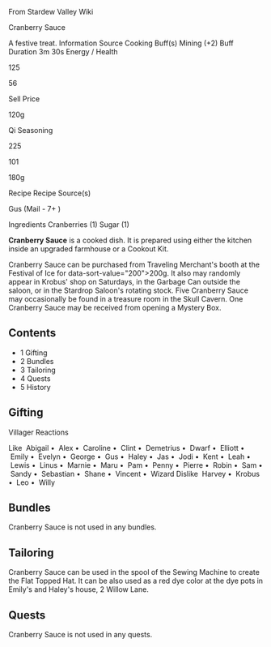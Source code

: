 From Stardew Valley Wiki

Cranberry Sauce

A festive treat. Information Source Cooking Buff(s) Mining (+2) Buff Duration 3m 30s Energy / Health

125

56

Sell Price

120g

Qi Seasoning

225

101

180g

Recipe Recipe Source(s)

Gus (Mail - 7+ )

Ingredients Cranberries (1) Sugar (1)

**Cranberry Sauce** is a cooked dish. It is prepared using either the kitchen inside an upgraded farmhouse or a Cookout Kit.

Cranberry Sauce can be purchased from Traveling Merchant's booth at the Festival of Ice for data-sort-value="200"&gt;200g. It also may randomly appear in Krobus' shop on Saturdays, in the Garbage Can outside the saloon, or in the Stardrop Saloon's rotating stock. Five Cranberry Sauce may occasionally be found in a treasure room in the Skull Cavern. One Cranberry Sauce may be received from opening a Mystery Box.

## Contents

- 1 Gifting
- 2 Bundles
- 3 Tailoring
- 4 Quests
- 5 History

## Gifting

Villager Reactions

Like  Abigail •  Alex •  Caroline •  Clint •  Demetrius •  Dwarf •  Elliott •  Emily •  Evelyn •  George •  Gus •  Haley •  Jas •  Jodi •  Kent •  Leah •  Lewis •  Linus •  Marnie •  Maru •  Pam •  Penny •  Pierre •  Robin •  Sam •  Sandy •  Sebastian •  Shane •  Vincent •  Wizard Dislike  Harvey •  Krobus •  Leo •  Willy

## Bundles

Cranberry Sauce is not used in any bundles.

## Tailoring

Cranberry Sauce can be used in the spool of the Sewing Machine to create the Flat Topped Hat. It can be also used as a red dye color at the dye pots in Emily's and Haley's house, 2 Willow Lane.

## Quests

Cranberry Sauce is not used in any quests.
